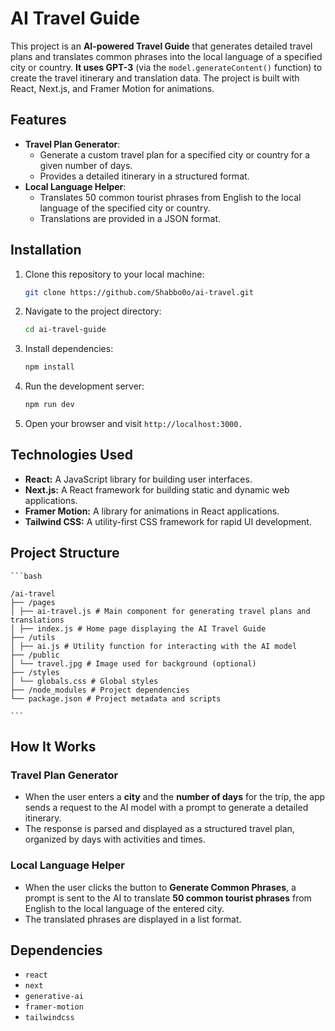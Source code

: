 # AI Travel Guide

This project is an **AI-powered Travel Guide** that generates detailed travel plans and translates common phrases into the local language of a specified city or country. **It uses GPT-3** (via the `model.generateContent()` function) to create the travel itinerary and translation data. The project is built with React, Next.js, and Framer Motion for animations.

## Features

- **Travel Plan Generator**:
  - Generate a custom travel plan for a specified city or country for a given number of days.
  - Provides a detailed itinerary in a structured format.
- **Local Language Helper**:
  - Translates 50 common tourist phrases from English to the local language of the specified city or country.
  - Translations are provided in a JSON format.

## Installation

1. Clone this repository to your local machine:
   ```bash
   git clone https://github.com/Shabbo0o/ai-travel.git
   ```
2. Navigate to the project directory:
   ```bash
   cd ai-travel-guide
   ```
3. Install dependencies:
   ```bash
   npm install
   ```
4. Run the development server:
   ```bash
   npm run dev
   ```
5. Open your browser and visit `http://localhost:3000.`

## Technologies Used

- **React:** A JavaScript library for building user interfaces.
- **Next.js:** A React framework for building static and dynamic web applications.
- **Framer Motion:** A library for animations in React applications.
- **Tailwind CSS:** A utility-first CSS framework for rapid UI development.

## Project Structure

    ```bash

    /ai-travel
    ├── /pages
    │ ├── ai-travel.js # Main component for generating travel plans and translations
    │ ├── index.js # Home page displaying the AI Travel Guide
    ├── /utils
    │ ├── ai.js # Utility function for interacting with the AI model
    ├── /public
    │ └── travel.jpg # Image used for background (optional)
    ├── /styles
    │ └── globals.css # Global styles
    ├── /node_modules # Project dependencies
    └── package.json # Project metadata and scripts

    ```

## How It Works

### Travel Plan Generator

- When the user enters a **city** and the **number of days** for the trip, the app sends a request to the AI model with a prompt to generate a detailed itinerary.
- The response is parsed and displayed as a structured travel plan, organized by days with activities and times.

### Local Language Helper

- When the user clicks the button to **Generate Common Phrases**, a prompt is sent to the AI to translate **50 common tourist phrases** from English to the local language of the entered city.
- The translated phrases are displayed in a list format.

## Dependencies

- `react`
- `next`
- `generative-ai`
- `framer-motion`
- `tailwindcss`
```
